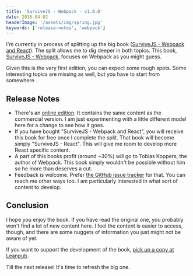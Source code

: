 ```yaml
---
title: 'SurviveJS - Webpack - v1.0.0'
date: 2016-04-02
headerImage: '/assets/img/spring.jpg'
keywords: ['release-notes', 'webpack']
---
```


I'm currently in process of splitting up the big book ([SurviveJS - Webpack and React](https://leanpub.com/survivejs_webpack_react)). The split allows me to dig deeper in both topics. This book, [SurviveJS - Webpack](https://leanpub.com/survivejs-webpack), focuses on Webpack as you might guess.

Given this is the very first edition, you can expect some rough spots. Some interesting topics are missing as well, but you have to start from somewhere.

## Release Notes

* There's an [online edition](/webpack/introduction). It contains the same content as the commercial version. I am just experimenting with a little different model here for a change to see how it goes.
* If you have bought "SurviveJS - Webpack and React", you will receive this book for free once I complete the split. That book will become simply "SurviveJS - React". This will give me room to develop more React specific content.
* A part of this books profit (around ~30%) will go to Tobias Koppers, the author of Webpack. This book simply wouldn't be possible without him so he more than deserves a cut.
* Feedback is welcome. Prefer [the GitHub issue tracker](https://github.com/survivejs/webpack/issues) for that. You can reach me other ways too. I am particularly interested in what sort of content to develop.

## Conclusion

I hope you enjoy the book. If you have read the original one, you probably won't find a lot of new content here. I feel the content is easier to access, though, and there are some nuggets of information you just might not be aware of yet.

If you want to support the development of the book, [pick up a copy at Leanpub](https://leanpub.com/survivejs-webpack).

Till the next release! It's time to refresh the big one.
